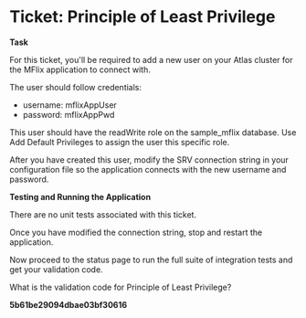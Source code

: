 # Ticket: Principle of Least Privilege

**Task**

For this ticket, you'll be required to add a new user on your Atlas cluster for the MFlix application to connect with.

The user should follow credentials:

- username: mflixAppUser
- password: mflixAppPwd

This user should have the readWrite role on the sample_mflix database. Use Add Default Privileges to assign the user this specific role.

After you have created this user, modify the SRV connection string in your configuration file so the application connects with the new username and password.

**Testing and Running the Application**

There are no unit tests associated with this ticket.

Once you have modified the connection string, stop and restart the application.

Now proceed to the status page to run the full suite of integration tests and get your validation code.

What is the validation code for Principle of Least Privilege?

**5b61be29094dbae03bf30616**
